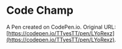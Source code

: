 # Code Champ

A Pen created on CodePen.io. Original URL: [https://codepen.io/TTyesTT/pen/LYoRexz](https://codepen.io/TTyesTT/pen/LYoRexz).

